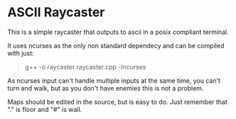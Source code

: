 # ASCII Raycaster

This is a simple raycaster that outputs to ascii in a posix compliant terminal.

It uses ncurses as the only non standard dependecy and can be compiled with just:

> g++ -o raycaster raycaster.cpp -lncurses

As ncurses input can't handle multiple inputs at the same time, you can't turn and walk, but as you don't have enemies this is not a problem. 

Maps should be edited in the source, but is easy to do. Just remember that "." is floor and "#" is wall.